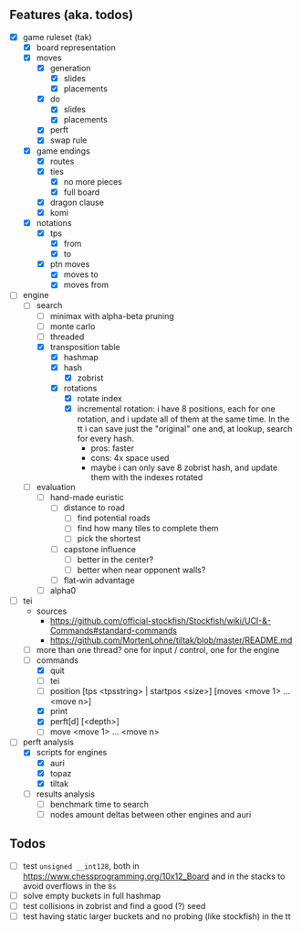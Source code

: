 ## Features (aka. todos)
- [x] game ruleset (tak)
  - [x] board representation
  - [x] moves
    - [x] generation
      - [x] slides
      - [x] placements
    - [x] do
      - [x] slides
      - [x] placements
    - [x] perft
    - [x] swap rule
  - [x] game endings
    - [x] routes
    - [x] ties
      - [x] no more pieces
      - [x] full board
    - [x] dragon clause
    - [x] komi
  - [x] notations
    - [x] tps
      - [x] from
      - [x] to
    - [x] ptn moves
      - [x] moves to
      - [x] moves from
- [ ] engine
  - [ ] search
    - [ ] minimax with alpha-beta pruning
    - [ ] monte carlo
    - [ ] threaded
    - [x] transposition table
      - [x] hashmap
      - [x] hash
        - [x] zobrist
      - [x] rotations
        - [x] rotate index
        - [x] incremental rotation: i have 8 positions, each for one rotation, and i update all of them at the same time. In the tt i can save just the "original" one and, at lookup, search for every hash.
          - pros: faster
          - cons: 4x space used
          - maybe i can only save 8 zobrist hash, and update them with the indexes rotated
  - [ ] evaluation
    - [ ] hand-made euristic
      - [ ] distance to road
        - [ ] find potential roads
        - [ ] find how many tiles to complete them
        - [ ] pick the shortest
      - [ ] capstone influence
        - [ ] better in the center?
        - [ ] better when near opponent walls?
      - [ ] flat-win advantage
    - [ ] alpha0
- [ ] tei
  - sources
    - https://github.com/official-stockfish/Stockfish/wiki/UCI-&-Commands#standard-commands
    - https://github.com/MortenLohne/tiltak/blob/master/README.md
  - [ ] more than one thread? one for input / control, one for the engine
  - [ ] commands
    - [x] quit
    - [ ] tei
    - [ ] position [tps \<tpsstring\> | startpos \<size\>] [moves \<move 1\> ... \<move n\>]
    - [x] print
    - [x] perft[d] [\<depth\>]
    - [ ] move \<move 1\> ... \<move n\>
- [ ] perft analysis
  - [x] scripts for engines
    - [x] auri
    - [x] topaz
    - [x] tiltak
  - [ ] results analysis
    - [ ] benchmark time to search
    - [ ] nodes amount deltas between other engines and auri

## Todos
- [ ] test `unsigned __int128`, both in https://www.chessprogramming.org/10x12_Board and in the stacks to avoid overflows in the `8s`
- [ ] solve empty buckets in full hashmap
- [ ] test collisions in zobrist and find a good (?) seed
- [ ] test having static larger buckets and no probing (like stockfish) in the tt